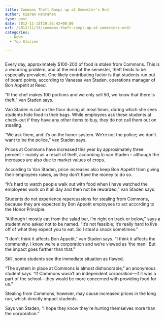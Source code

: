 ```yaml
---
title: Commons Theft Ramps up at Semester’s End
author: Kieran Hanrahan
type: post
date: 2012-11-15T20:26:42+00:00
url: /2012/11/15/commons-theft-ramps-up-at-semesters-end/
categories:
  - News
  - Top Stories

---
```

<a href="http://www.reedquest.org/2012/11/commons-theft-ramps-up-at-semesters-end/img_8666-version-2_web/" rel="attachment wp-att-1819"><img class="alignnone size-full wp-image-1819" title="Commons Line" src="https://i1.wp.com/www.reedquest.org/wp-content/uploads/2012/11/IMG_8666-Version-2_web.jpg?resize=770%2C430" alt="" data-recalc-dims="1" /></a>

Every day, approximately $100-200 of food is stolen from Commons. This is a recurring problem, and at the end of the semester, theft tends to be especially prevalent. One likely contributing factor is that students run out of board points, according to Vanessa van Staden, operations manager of Bon Appétit at Reed.

“If the chef makes 100 portions and we only sell 50, we know that there is theft,” van Staden says.

Van Staden is out on the floor during all meal times, during which she sees students hide food in their bags. While employees ask these students at check-out if they have any other items to buy, they do not call them out on stealing.

“We ask them, and it’s on the honor system. We’re not the police; we don’t want to be the police,” van Staden says.

Prices at Commons have increased this year by approximately three percent – mainly as a result of theft, according to van Staden – although the increases are also due to market values of crops.

According to Van Staden, price increases also keep Bon Appétit from giving their employees raises, as they don’t have the money to do so.

“It’s hard to watch people walk out with food when I have watched the employees work on it all day and then not be rewarded,” van Staden says.

Students do not experience repercussions for stealing from Commons, because they are expected by Bon Appetit employees to act according to the Honor Principle.

“Although I mostly eat from the salad bar, I’m right on track or below,” says a student who asked not to be named. “It’s not feasible; it’s really hard to live off of what they expect you to eat. So I steal a snack sometimes.”

“I don’t think it affects Bon Appetit,” van Staden says. “I think it affects the community. I know we’re a corporation and we’re viewed as ‘the man.’ But the impact goes further than that.”

Still, some students see the immediate situation as flawed.

“The system in place at Commons is almost dishonorable,” an anonymous student says. “If Commons wasn’t an independent corporation—if it was a part of the school—they would be more concerned with providing food for us.”

Stealing from Commons, however, may cause increased prices in the long run, which directly impact students.

Says van Staden, “I hope they know they’re hurting themselves more than the corporation.”
